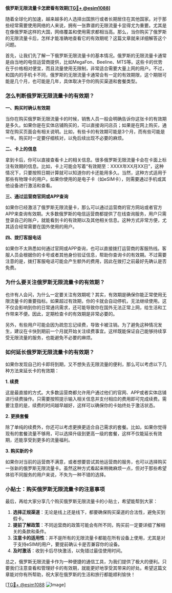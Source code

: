 **俄罗斯无限流量卡怎麽看有效期[[TG💪+ @esim1088](https://t.me/s/esim1088)]**

随着全球化的加速，越来越多的人选择出国旅行或者长期居住在其他国家。对于那些经常需要使用网络的人来说，拥有一张靠谱的无限流量卡显得尤为重要。尤其是在像俄罗斯这样的大国，网络覆盖和使用需求都相当高。那么，当你购买了俄罗斯的无限流量卡后，怎样才能准确地查看它的有效期呢？这篇文章就来详细解答这个问题。

首先，让我们先了解一下俄罗斯无限流量卡的基本情况。俄罗斯的无限流量卡通常是由当地的电信运营商提供，比如MegaFon、Beeline、MTS等。这些卡的优势在于价格相对便宜，而且流量使用无限制，非常适合需要大量上网的用户。不过，和国内的手机卡不同，俄罗斯的无限流量卡通常会有一定的有效期限，这个期限可能是几个月，也可能是几年，具体取决于你的购买渠道和套餐类型。

### 怎么判断俄罗斯无限流量卡的有效期？

**一、购买时确认有效期**

当你在购买俄罗斯无限流量卡的时候，销售人员一般会明确告诉你这张卡的有效期是多久。如果你是在实体店铺购买的，可以直接询问店员；如果是在网上购买，通常在购买页面会有相关说明。比如，有些卡的有效期可能是3个月，而有些可能是一年。购买时一定要仔细核对，以免后续出现不必要的麻烦。

**二、卡上的信息**

拿到卡后，你可以直接查看卡上的相关信息。很多俄罗斯无限流量卡会在卡面上标注有效期的信息。比如，卡上可能会写着“有效期至：XXXX年XX月XX日”，这种情况下，只要按照日期计算就可以知道你的卡还能用多久。当然，这种方式适用于那些有物理卡的用户。如果你使用的是电子卡（如eSIM卡），则需要通过手机或其他设备进行激活和查看。

**三、通过运营商官网或APP查询**

如果你已经激活了俄罗斯无限流量卡，那么可以通过运营商的官方网站或者官方APP来查询有效期。大多数俄罗斯的电信运营商都提供了在线查询服务，用户只需登录自己的账户，就能看到卡的有效期以及其他相关信息。这种方式非常方便，尤其适合经常需要在国外使用的用户。

**四、拨打客服电话**

如果你不太熟悉如何通过官网或APP查询，也可以直接拨打运营商的客服热线。客服人员会根据你的卡号或者其他身份验证信息，帮助你查询卡的有效期。不过需要注意的是，拨打客服电话可能会产生额外的费用，因此在拨打之前最好先确认是否免费。

### 为什么要关注俄罗斯无限流量卡的有效期？

也许有人会问，为什么一定要关注有效期呢？其实，有效期是确保你能正常使用无限流量卡的重要指标。如果超过有效期，你的卡就会自动停机，无法继续使用。这不仅会影响到你的日常通讯需求，还可能导致你在国外无法正常上网，给生活和工作带来不便。因此，定期检查卡的有效期是非常必要的。

另外，有些用户可能会因为疏忽忘记续费，导致卡被注销。为了避免这种情况发生，建议在卡快到期前一个月就开始关注续费事宜。这样既能保证自己能够持续享受无限流量的服务，也能避免不必要的麻烦。

### 如何延长俄罗斯无限流量卡的有效期？

如果你发现自己的卡即将到期，又不想失去无限流量的便利，那么可以考虑以下几种方法来延长卡的有效期：

**1. 续费**

这是最直接的方式。大多数运营商都允许用户通过他们的官网、APP或者实体店铺进行续费操作。只需要按照提示输入相关信息并支付相应的费用即可完成续费。需要注意的是，续费的时间越早越好，这样可以确保你的卡始终处于激活状态。

**2. 更换套餐**

除了单纯的续费外，你还可以考虑更换更适合自己需求的套餐。比如，如果你觉得现有的套餐流量不够用，可以选择升级到更高一级的套餐，这样不仅能延长有效期，还能享受到更多的流量福利。

**3. 购买新的卡**

如果你对当前的运营商不满意，或者想要尝试其他运营商的服务，也可以选择购买一张新的俄罗斯无限流量卡。虽然这种方式看起来稍微麻烦一点，但对于那些希望体验不同服务的用户来说，不失为一种不错的选择。

### 小贴士：购买俄罗斯无限流量卡的注意事项

最后，再给大家分享几个购买俄罗斯无限流量卡的小贴士，希望能帮到大家：

1. **选择正规渠道**：无论是线上还是线下，都要确保购买渠道的合法性，避免买到假卡。
2. **提前了解政策**：不同运营商的政策可能会有所不同，购买前一定要详细了解相关的条款和条件。
3. **注意卡的适用性**：并不是所有的无限流量卡都能在所有设备上使用，尤其是对于支持eSIM的用户，要提前确认卡是否兼容你的设备。
4. **及时激活**：收到卡后尽快激活，以免错过最佳使用时间。

总之，俄罗斯无限流量卡作为一种便捷的通信工具，为我们提供了极大的便利。只要我们注意查看和管理好卡的有效期，就能更好地享受其带来的好处。希望这篇文章能对你有所帮助，祝大家在俄罗斯的生活和旅行都能顺利愉快！

[[TG💪+ @esim1088](https://t.me/s/esim1088) ![Image](https://i.postimg.cc/4NQfJmqS/Snipaste-2025-05-13-00-14-12.png)]